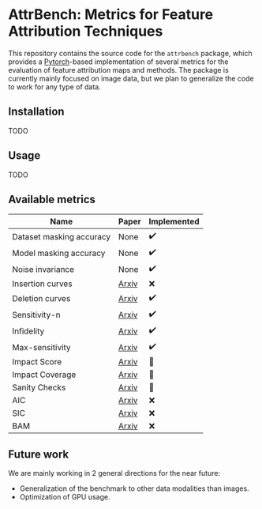 # AttrBench: Metrics for Feature Attribution Techniques
This repository contains the source code for the `attrbench` package, which provides a [Pytorch]()-based implementation of several metrics for the evaluation of feature attribution maps and methods. The package is currently mainly focused on image data, but we plan to generalize the code to work for any type of data.

## Installation
TODO

## Usage
TODO

## Available metrics
| Name | Paper | Implemented |
| ---- | ----- | ----------- |
| Dataset masking accuracy | None | :heavy_check_mark: |
| Model masking accuracy | None | :heavy_check_mark: |
| Noise invariance | None | :heavy_check_mark: |
| Insertion curves | [Arxiv](https://arxiv.org/abs/1806.07421) | :x: |
| Deletion curves | [Arxiv](https://arxiv.org/abs/1806.07421) | :heavy_check_mark: |
| Sensitivity-n | [Arxiv](https://arxiv.org/abs/1711.06104) | :heavy_check_mark: |
| Infidelity | [Arxiv](https://arxiv.org/abs/1901.09392) | :heavy_check_mark: |
| Max-sensitivity | [Arxiv](https://arxiv.org/abs/1901.09392) | :heavy_check_mark: |
| Impact Score | [Arxiv](https://arxiv.org/abs/1910.07387) | :construction: |
| Impact Coverage | [Arxiv](https://arxiv.org/abs/1910.07387) | :construction: |
| Sanity Checks | [Arxiv](https://arxiv.org/abs/1810.03292) | :construction: |
| AIC | [Arxiv](https://arxiv.org/abs/1906.02825) | :x: |
| SIC | [Arxiv](https://arxiv.org/abs/1906.02825) | :x: |
| BAM | [Arxiv](https://arxiv.org/abs/1907.09701) | :x: |

## Future work
We are mainly working in 2 general directions for the near future:
- Generalization of the benchmark to other data modalities than images.
- Optimization of GPU usage.